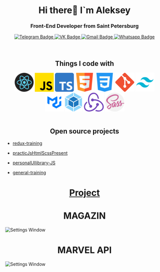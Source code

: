 <div align="center">
<h1>Hi there👋 I`m Aleksey</h1>
<h3>Front-End Developer from Saint Petersburg</h3> 
<div id="badges">
  <a href="https://t.me/volter_2109" >
    <img src="https://img.shields.io/badge/Telegram-blue?style=for-the-badge&logo=telegram&logoColor=white" alt="Telegram Badge"/>
  </a>
  <a href="https://vk.com/tobe2108" >
    <img src="https://img.shields.io/badge/VK-red?style=for-the-badge&logo=VK&logoColor=white" alt="VK Badge"/>
  </a>
  <a href="youen@mail.ru" >
    <img src="https://img.shields.io/badge/Gmail-D14836?style=for-the-badge&logo=gmail&logoColor=white" alt="Gmail Badge"/>
  </a>
   <a href="https://wa.me/79111545758" >
    <img src="https://img.shields.io/badge/WhatsApp-25D366?style=for-the-badge&logo=whatsapp&logoColor=white" alt="Whatsapp Badge"/>
  </a>
</div>
</div>
<br/>
<br/>
<div align="center">
<h2>Things I code with</h2>
<img src="./assets/iconTechnologies/react.png" alt="alt" height="60">
<img src="./assets/iconTechnologies/js.png" alt="alt" height="60">
<img src="./assets/iconTechnologies/typescript.png" alt="alt" height="60">
<img src="./assets/iconTechnologies/html.png" alt="alt" height="60">
<img src="./assets/iconTechnologies/css3.png" alt="alt" height="60">
<img src="./assets/iconTechnologies/gitHub.png" alt="alt" height="60">
<img src="./assets/iconTechnologies/tailwind.png" alt="alt" height="60">
<img src="./assets/iconTechnologies/mui.png" alt="alt" height="60">
<img src="./assets/iconTechnologies/webpack.png" alt="alt" height="60">
<img src="./assets/iconTechnologies/redux.png" alt="alt" height="60">
<img src="./assets/iconTechnologies/sass.png" alt="alt" height="60">
</div>
<br/>

<h2 align="center">Open source projects</h2>

<ul>
  <li>
  
  [redux-training](https://github.com/voLter-2109/redux-training)
  </li>
  <li>
  
  [practicJsHtmlScssPresent](https://github.com/voLter-2109/practicJsHtmlScssPresent)</li>
  <li>
  
  [personalUIlibrary-JS](https://github.com/voLter-2109/personalUIlibrary-JS)</li>
  <li>
  
  [general-training](https://github.com/voLter-2109/general-training)</li>
   </ul>
  <h1 align="center">

[Project](https://github.com/voLter-2109/projects)

  </h1>

<h1 align="center"> MAGAZIN</h1>

![Settings Window](https://raw.github.com/voLter-2109/projects/main/magazin.png)

<h1 align="center">MARVEL API</h1>

![Settings Window](https://raw.github.com/voLter-2109/projects/main/marvel.png)

<br/>
